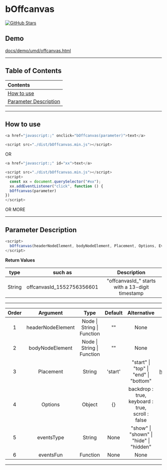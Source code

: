 # bOffcanvas

<a href="https://github.com/ZhangChengLin/b-components" target="_blank"><img alt="GitHub Stars" title="GitHub Stars" src="https://img.shields.io/github/stars/ZhangChengLin/b-components.svg?style=social"></a>

## Demo

[docs/demo/umd/offcanvas.html](https://ZhangChengLin.github.io/b-components/docs/demo/umd/offcanvas.html)

---

## Table of Contents

| Contents                                        |
|:------------------------------------------------|
| [How to use](#how-to-use)                       |
| [Parameter Description](#parameter-description) |

---

## How to use

```javascript
<a href="javascript:;" onclick="bOffcanvas(parameter)">text</a>

<script src="./dist/bOffcanvas.min.js"></script>
```

OR

```javascript
<a href="javascript:;" id="xx">text</a>

<script src="./dist/bOffcanvas.min.js"></script>
<script>
  const xx = document.querySelector("#xx");
  xx.addEventListener("click", function () {
  bOffcanvas(parameter)
})
</script>
```

OR MORE


---

## Parameter Description

```javascript
<script>
  bOffcanvas(headerNodeElement, bodyNodeElement, Placement, Options, EventsType, EventsFunction)
</script>
```

**Return Values**

|  type  |          such as          |                   Description                   |
|:------:|:-------------------------:|:-----------------------------------------------:|
| String | offcanvasId_1552756356601 | "offcanvasId_" starts with a 13-digit timestamp |

---

| Order |     Argument      |                Type                | Default |                       Alternative                        |                            Description                            |
|:-----:|:-----------------:|:----------------------------------:|:-------:|:--------------------------------------------------------:|:-----------------------------------------------------------------:|
|   1   | headerNodeElement | Node &#124; String &#124; Function |   ""    |                           None                           |           h5.offcanvas-title The content of the element           |
|   2   |  bodyNodeElement  | Node &#124; String &#124; Function |   ""    |                           None                           |           div.offcanvas-body The content of the element           |
|   3   |     Placement     |               String               | 'start' |    "start" &#124; "top" &#124; "end" &#124; "bottom"     | https://getbootstrap.com/docs/5.1/components/offcanvas/#placement |
|   4   |      Options      |               Object               |   {}    | backdrop : true,<br/>keyboard : true,<br/>scroll : false |  https://getbootstrap.com/docs/5.1/components/offcanvas/#options  |
|   5   |    eventsType     |               String               |  None   |   "show" &#124; "shown" &#124; "hide" &#124; "hidden"    |  https://getbootstrap.com/docs/5.1/components/offcanvas/#events   |
|   6   |     eventsFun     |              Function              |  None   |                           None                           |  https://getbootstrap.com/docs/5.1/components/offcanvas/#events   |

---
